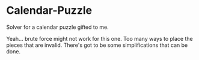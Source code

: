 # Calendar-Puzzle
Solver for a calendar puzzle gifted to me.

Yeah... brute force might not work for this one. Too many ways to place the pieces that are invalid.
There's got to be some simplifications that can be done.